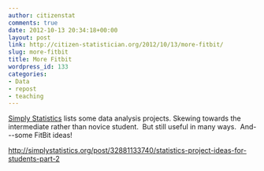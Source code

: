 ```yaml
---
author: citizenstat
comments: true
date: 2012-10-13 20:34:18+00:00
layout: post
link: http://citizen-statistician.org/2012/10/13/more-fitbit/
slug: more-fitbit
title: More Fitbit
wordpress_id: 133
categories:
- Data
- repost
- teaching
---
```


[Simply Statistics](http://simplystatistics.org/post/32881133740/statistics-project-ideas-for-students-part-2) lists some data analysis projects. Skewing towards the intermediate rather than novice student.  But still useful in many ways.  And---some FitBit ideas!

http://simplystatistics.org/post/32881133740/statistics-project-ideas-for-students-part-2


